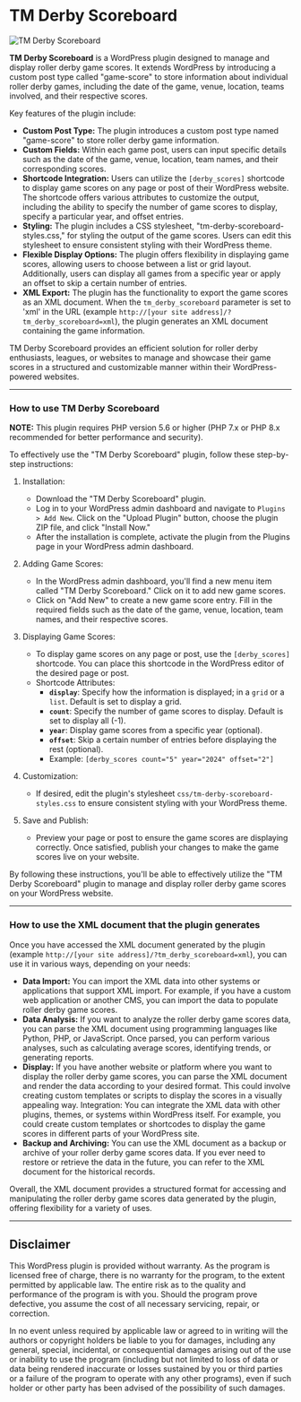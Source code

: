 # TM Derby Scoreboard

![TM Derby Scoreboard](https://github.com/heliogoodbye/TM-Derby-Scoreboard/assets/105381685/5b10636e-e1e7-4b46-8608-9d48f5bd404d)

**TM Derby Scoreboard** is a WordPress plugin designed to manage and display roller derby game scores. It extends WordPress by introducing a custom post type called "game-score" to store information about individual roller derby games, including the date of the game, venue, location, teams involved, and their respective scores.

Key features of the plugin include:

- **Custom Post Type:** The plugin introduces a custom post type named "game-score" to store roller derby game information.
- **Custom Fields:** Within each game post, users can input specific details such as the date of the game, venue, location, team names, and their corresponding scores.
- **Shortcode Integration:** Users can utilize the `[derby_scores]` shortcode to display game scores on any page or post of their WordPress website. The shortcode offers various attributes to customize the output, including the ability to specify the number of game scores to display, specify a particular year, and offset entries.
- **Styling:** The plugin includes a CSS stylesheet, "tm-derby-scoreboard-styles.css," for styling the output of the game scores. Users can edit this stylesheet to ensure consistent styling with their WordPress theme.
- **Flexible Display Options:** The plugin offers flexibility in displaying game scores, allowing users to choose between a list or grid layout. Additionally, users can display all games from a specific year or apply an offset to skip a certain number of entries.
- **XML Export:** The plugin has the functionality to export the game scores as an XML document. When the `tm_derby_scoreboard` parameter is set to 'xml' in the URL (example `http://[your site address]/?tm_derby_scoreboard=xml`), the plugin generates an XML document containing the game information.

TM Derby Scoreboard provides an efficient solution for roller derby enthusiasts, leagues, or websites to manage and showcase their game scores in a structured and customizable manner within their WordPress-powered websites.

---

### How to use TM Derby Scoreboard

**NOTE:** This plugin requires PHP version 5.6 or higher (PHP 7.x or PHP 8.x recommended for better performance and security).

To effectively use the "TM Derby Scoreboard" plugin, follow these step-by-step instructions:

1. Installation:
   - Download the "TM Derby Scoreboard" plugin.
   - Log in to your WordPress admin dashboard and navigate to `Plugins > Add New`. Click on the "Upload Plugin" button, choose the plugin ZIP file, and click "Install Now."
   - After the installation is complete, activate the plugin from the Plugins page in your WordPress admin dashboard.

2. Adding Game Scores:
   - In the WordPress admin dashboard, you'll find a new menu item called "TM Derby Scoreboard." Click on it to add new game scores.
   - Click on "Add New" to create a new game score entry. Fill in the required fields such as the date of the game, venue, location, team names, and their respective scores.

4. Displaying Game Scores:
   - To display game scores on any page or post, use the `[derby_scores]` shortcode. You can place this shortcode in the WordPress editor of the desired page or post.
   - Shortcode Attributes:
      - **`display`**: Specify how the information is displayed; in a `grid` or a `list`. Default is set to display a grid.
      - **`count`**: Specify the number of game scores to display. Default is set to display all (-1).
      - **`year`**: Display game scores from a specific year (optional).
      - **`offset`**: Skip a certain number of entries before displaying the rest (optional).
      - Example: `[derby_scores count="5" year="2024" offset="2"]`

4. Customization:
      - If desired, edit the plugin's stylesheet `css/tm-derby-scoreboard-styles.css` to ensure consistent styling with your WordPress theme.

5. Save and Publish:
      - Preview your page or post to ensure the game scores are displaying correctly. Once satisfied, publish your changes to make the game scores live on your website.

By following these instructions, you'll be able to effectively utilize the "TM Derby Scoreboard" plugin to manage and display roller derby game scores on your WordPress website.

---

### How to use the XML document that the plugin generates

Once you have accessed the XML document generated by the plugin (example `http://[your site address]/?tm_derby_scoreboard=xml`), you can use it in various ways, depending on your needs:

- **Data Import:** You can import the XML data into other systems or applications that support XML import. For example, if you have a custom web application or another CMS, you can import the data to populate roller derby game scores.
- **Data Analysis:** If you want to analyze the roller derby game scores data, you can parse the XML document using programming languages like Python, PHP, or JavaScript. Once parsed, you can perform various analyses, such as calculating average scores, identifying trends, or generating reports.
- **Display:** If you have another website or platform where you want to display the roller derby game scores, you can parse the XML document and render the data according to your desired format. This could involve creating custom templates or scripts to display the scores in a visually appealing way.
Integration: You can integrate the XML data with other plugins, themes, or systems within WordPress itself. For example, you could create custom templates or shortcodes to display the game scores in different parts of your WordPress site.
- **Backup and Archiving:** You can use the XML document as a backup or archive of your roller derby game scores data. If you ever need to restore or retrieve the data in the future, you can refer to the XML document for the historical records.

Overall, the XML document provides a structured format for accessing and manipulating the roller derby game scores data generated by the plugin, offering flexibility for a variety of uses.

---

## Disclaimer

This WordPress plugin is provided without warranty. As the program is licensed free of charge, there is no warranty for the program, to the extent permitted by applicable law. The entire risk as to the quality and performance of the program is with you. Should the program prove defective, you assume the cost of all necessary servicing, repair, or correction.

In no event unless required by applicable law or agreed to in writing will the authors or copyright holders be liable to you for damages, including any general, special, incidental, or consequential damages arising out of the use or inability to use the program (including but not limited to loss of data or data being rendered inaccurate or losses sustained by you or third parties or a failure of the program to operate with any other programs), even if such holder or other party has been advised of the possibility of such damages.
